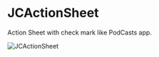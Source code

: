 # JCActionSheet
Action Sheet with check mark like PodCasts app.

![JCActionSheet](https://i.stack.imgur.com/fEFE6l.png "Screenshot")
